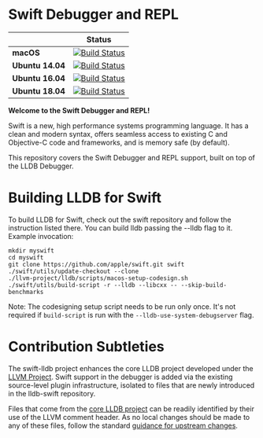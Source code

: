 
# Swift Debugger and REPL

|| **Status** |
|---|---|
|**macOS**         |[![Build Status](https://ci.swift.org/job/oss-lldb-incremental-osx-cmake/badge/icon)](https://ci.swift.org/job/oss-lldb-incremental-osx)|
|**Ubuntu 14.04** |[![Build Status](https://ci.swift.org/job/oss-lldb-incremental-linux-ubuntu-14_04/badge/icon)](https://ci.swift.org/job/oss-lldb-incremental-linux-ubuntu-14_04)|
|**Ubuntu 16.04** |[![Build Status](https://ci.swift.org/job/oss-lldb-incremental-linux-ubuntu-16_04/badge/icon)](https://ci.swift.org/job/oss-lldb-incremental-linux-ubuntu-16_04)|
|**Ubuntu 18.04** |[![Build Status](https://ci.swift.org/job/oss-lldb-incremental-linux-ubuntu-18_04/badge/icon)](https://ci.swift.org/job/oss-lldb-incremental-linux-ubuntu-18_04)|

**Welcome to the Swift Debugger and REPL!**

Swift is a new, high performance systems programming language.  It has a clean
and modern syntax, offers seamless access to existing C and Objective-C
code and frameworks, and is memory safe (by default).

This repository covers the Swift Debugger and REPL support, built on
top of the LLDB Debugger.

# Building LLDB for Swift

To build LLDB for Swift, check out the swift repository and follow
the instruction listed there. You can build lldb passing the --lldb
flag to it. Example invocation:

```
mkdir myswift
cd myswift
git clone https://github.com/apple/swift.git swift
./swift/utils/update-checkout --clone
./llvm-project/lldb/scripts/macos-setup-codesign.sh
./swift/utils/build-script -r --lldb --libcxx -- --skip-build-benchmarks
```

Note: The codesigning setup script needs to be run only once. It's not required
if `build-script` is run with the `--lldb-use-system-debugserver` flag.

# Contribution Subtleties

The swift-lldb project enhances the core LLDB project developed under
the [LLVM Project][llvm]. Swift support in the debugger is added via
the existing source-level plugin infrastructure, isolated to files that
are newly introduced in the lldb-swift repository.

Files that come from the [core LLDB project][lldb] can be readily
identified by their use of the LLVM comment header.  As no local
changes should be made to any of these files, follow the standard
[guidance for upstream changes][upstream].

[lldb]: http://lldb.llvm.org "LLDB debugger"
[llvm]: http://llvm.org "The LLVM Project"
[upstream]: http://swift.org/contributing/#llvm-and-swift "Upstream LLVM changes"
